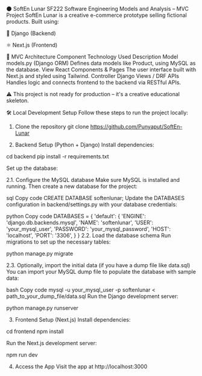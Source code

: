 🌑 SoftEn Lunar
SF222 Software Engineering Models and Analysis – MVC Project
SoftEn Lunar is a creative e-commerce prototype selling fictional products.
Built using:

🐍 Django (Backend)

⚛️ Next.js (Frontend)

🧩 MVC Architecture
Component	Technology Used	Description
Model	models.py (Django ORM)	Defines data models like Product, using MySQL as the database.
View	React Components & Pages	The user interface built with Next.js and styled using Tailwind.
Controller	Django Views / DRF APIs	Handles logic and connects frontend to the backend via RESTful APIs.

⚠️ This project is not ready for production – it's a creative educational skeleton.

🛠️ Local Development Setup
Follow these steps to run the project locally:

1. Clone the repository
git clone https://github.com/Punyaput/SoftEn-Lunar

2. Backend Setup (Python + Django)
Install dependencies:

cd backend
pip install -r requirements.txt

Set up the database:

2.1. Configure the MySQL database
Make sure MySQL is installed and running. Then create a new database for the project:

sql
Copy code
CREATE DATABASE softenlunar;
Update the DATABASES configuration in backend/settings.py with your database credentials:

python
Copy code
DATABASES = {
    'default': {
        'ENGINE': 'django.db.backends.mysql',
        'NAME': 'softenlunar',
        'USER': 'your_mysql_user',
        'PASSWORD': 'your_mysql_password',
        'HOST': 'localhost',
        'PORT': '3306',
    }
}
2.2. Load the database schema
Run migrations to set up the necessary tables:

python manage.py migrate

2.3. Optionally, import the initial data (if you have a dump file like data.sql)
You can import your MySQL dump file to populate the database with sample data:

bash
Copy code
mysql -u your_mysql_user -p softenlunar < path_to_your_dump_file/data.sql
Run the Django development server:

python manage.py runserver

3. Frontend Setup (Next.js)
Install dependencies:

cd frontend
npm install

Run the Next.js development server:

npm run dev

4. Access the App
Visit the app at http://localhost:3000